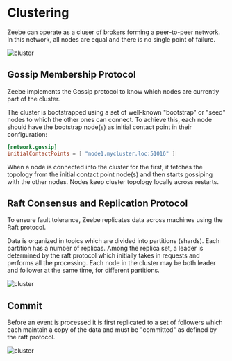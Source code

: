# Clustering

Zeebe can operate as a cluser of brokers forming a peer-to-peer network.
In this network, all nodes are equal and there is no single point of failure.

![cluster](/basics/cluster.png)

## Gossip Membership Protocol

Zeebe implements the Gossip protocol to know which nodes are currently part of the cluster.

The cluster is bootstrapped using a set of well-known "bootstrap" or "seed" nodes to which the other ones can connect. To achieve this, each node should have the bootstrap node(s) as initial contact point in their configuration:

```toml
[network.gossip]
initialContactPoints = [ "node1.mycluster.loc:51016" ]
```

When a node is connected into the cluster for the first, it fetches the topology from the initial contact point node(s) and then starts gossiping with the other nodes. Nodes keep cluster topology locally across restarts.

## Raft Consensus and Replication Protocol

To ensure fault tolerance, Zeebe replicates data across machines using the Raft protocol.

Data is organized in topics which are divided into partitions (shards). Each partition has a number of replicas. Among the replica set, a leader is determined by the raft protocol which initially takes in requests and performs all the processing. Each node in the cluster may be both leader and follower at the same time, for different partitions.

![cluster](/basics/data-distribution.png)

## Commit

Before an event is processed it is first replicated to a set of followers which each maintain a copy of the data and must be "committed" as defined by the raft protocol.

![cluster](/basics/commit.png)
